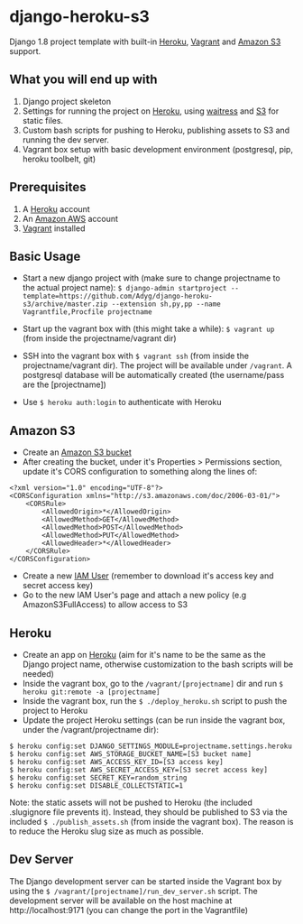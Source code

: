 # django-heroku-s3
Django 1.8 project template with built-in [Heroku](https://heroku.com/), [Vagrant](https://www.vagrantup.com/) and [Amazon S3](http://aws.amazon.com/s3/) support.

What you will end up with
-------------------------

1. Django project skeleton
2. Settings for running the project on [Heroku](https://heroku.com/), using [waitress](http://waitress.readthedocs.org/en/latest/) and [S3](http://aws.amazon.com/s3) for static files.
3. Custom bash scripts for pushing to Heroku, publishing assets to S3 and running the dev server.
4. Vagrant box setup with basic development environment (postgresql, pip, heroku toolbelt, git)

Prerequisites
-------------

1. A [Heroku](https://heroku.com/) account
2. An [Amazon AWS](http://aws.amazon.com) account
3. [Vagrant](http://www.vagrantup.com/downloads) installed


Basic Usage
-----------

- Start a new django project with (make sure to change projectname to the actual project name): `$ django-admin startproject --template=https://github.com/Adyg/django-heroku-s3/archive/master.zip --extension sh,py,pp --name Vagrantfile,Procfile projectname`

- Start up the vagrant box with (this might take a while): `$ vagrant up` (from inside the projectname/vagrant dir)

- SSH into the vagrant box with `$ vagrant ssh` (from inside the projectname/vagrant dir). The project will be available under `/vagrant`. A postgresql database will be automatically created (the username/pass are the [projectname])

- Use `$ heroku auth:login` to authenticate with Heroku

Amazon S3
---------
- Create an [Amazon S3 bucket ](https://console.aws.amazon.com/s3)
- After creating the bucket, under it's Properties > Permissions section, update it's  CORS configuration to something along the lines of:
```
<?xml version="1.0" encoding="UTF-8"?>
<CORSConfiguration xmlns="http://s3.amazonaws.com/doc/2006-03-01/">
    <CORSRule>
        <AllowedOrigin>*</AllowedOrigin>
        <AllowedMethod>GET</AllowedMethod>
        <AllowedMethod>POST</AllowedMethod>
        <AllowedMethod>PUT</AllowedMethod>
        <AllowedHeader>*</AllowedHeader>
    </CORSRule>
</CORSConfiguration>
```
- Create a new [IAM User](https://console.aws.amazon.com/iam/home) (remember to download it's access key and secret access key)
- Go to the new IAM User's page and attach a new policy (e.g AmazonS3FullAccess) to allow access to S3

Heroku
------
- Create an app on [Heroku](https://heroku.com/) (aim for it's name to be the same as the Django project name, otherwise customization to the bash scripts will be needed)
- Inside the vagrant box, go to the `/vagrant/[projectname]` dir and run `$ heroku git:remote -a [projectname]`
- Inside the vagrant box, run the `$ ./deploy_heroku.sh` script to push the project to Heroku
- Update the project Heroku settings (can be run inside the vagrant box, under the /vagrant/projectname dir):
```
$ heroku config:set DJANGO_SETTINGS_MODULE=projectname.settings.heroku
$ heroku config:set AWS_STORAGE_BUCKET_NAME=[S3 bucket name]
$ heroku config:set AWS_ACCESS_KEY_ID=[S3 access key]
$ heroku config:set AWS_SECRET_ACCESS_KEY=[S3 secret access key]
$ heroku config:set SECRET_KEY=random_string
$ heroku config:set DISABLE_COLLECTSTATIC=1
 ```
Note: the static assets will not be pushed to Heroku (the included .slugignore file prevents it). Instead, they should be published to S3 via the included `$ ./publish_assets.sh` (from inside the vagrant box). The reason is to reduce the Heroku slug size as much as possible.

Dev Server
----------
The Django development server can be started inside the Vagrant box by using the `$ /vagrant/[projectname]/run_dev_server.sh` script. The development server will be available on the host machine at http://localhost:9171 (you can change the port in the Vagrantfile)

